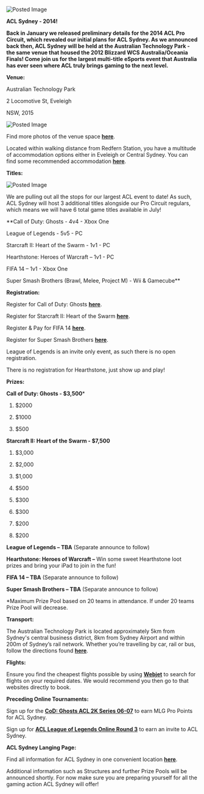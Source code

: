 ![Posted Image](http://i.imgur.com/TtqiQrC.jpg)





**ACL Sydney - 2014!**





**Back in January we released preliminary details for the 2014 ACL Pro Circuit, which revealed our initial plans for ACL Sydney. As we announced back then, ACL Sydney will be held at the Australian Technology Park - the same venue that housed the 2012 Blizzard WCS Australia/Oceania Finals! Come join us for the largest multi-title eSports event that Australia has ever seen where ACL truly brings gaming to the next level.**





**Venue:**

Australian Technology Park


2 Locomotive St, Eveleigh


NSW, 2015






![Posted Image](http://i.imgur.com/yrfAv9U.png?1)




Find more photos of the venue space 
**[here](https://www.facebook.com/media/set/?set=a.10151180833938092.507499.240252393091&type=3)**.





Located within walking distance from Redfern Station, you have a multitude of accommodation options either in Eveleigh or Central Sydney. You can find some recommended accommodation 
**[here](http://www.atp.com.au/Our-Location/Accommodation)**.






**Titles:**


![Posted Image](http://i.imgur.com/gmM0jy2.png?1)

We are pulling out all the stops for our largest ACL event to date! As such, ACL Sydney will host 3 additional titles alongside our Pro Circuit regulars, which means we will have 6 total game titles available in July!






**Call of Duty: Ghosts - 4v4 - Xbox One


League of Legends - 5v5 - PC


Starcraft II: Heart of the Swarm - 1v1 - PC


Hearthstone: Heroes of Warcraft – 1v1 - PC 


FIFA 14 – 1v1 - Xbox One


Super Smash Brothers (Brawl, Melee, Project M) - Wii & Gamecube**






**Registration:**


Register for Call of Duty: Ghosts 
**[here](http://form.jotformpro.com/form/41752290270955?)**.


Register for Starcraft II: Heart of the Swarm 
**[here](http://form.jotformpro.com/form/41249259329966?)**.


Register & Pay for FIFA 14 
**[here](http://form.jotformpro.com/form/41801165888966?)**.


Register for Super Smash Brothers 
**[here](http://form.jotformpro.com/form/41751804437960?)**.





League of Legends is an invite only event, as such there is no open registration. 


There is no registration for Hearthstone, just show up and play!






**Prizes:**



**Call of Duty: Ghosts - $3,500***


1) $2000


2) $1000


3) $500






**Starcraft II: Heart of the Swarm - $7,500**


1) $3,000


2) $2,000


3) $1,000


4) $500


5) $300


6) $300


7) $200


8) $200






**League of Legends – TBA**
 (Separate announce to follow)






**Hearthstone: Heroes of Warcraft –**
 Win some sweet Hearthstone loot prizes and bring your iPad to join in the fun!






**FIFA 14 – TBA**
 (Separate announce to follow)






**Super Smash Brothers – TBA**
 (Separate announce to follow)





*Maximum Prize Pool based on 20 teams in attendance. If under 20 teams Prize Pool will decrease.






**Transport:**

The Australian Technology Park is located approximately 5km from Sydney's central business district, 8km from Sydney Airport and within 200m of Sydney’s rail network. Whether you’re travelling by car, rail or bus, follow the directions found 
**[here](http://www.atp.com.au/Our-Location/How-to-find-us/How-to-find-us)**.






**Flights:** 


Ensure you find the cheapest flights possible by using 
**[Webjet](http://www.webjet.com.au/flights/)** to search for flights on your required dates. We would recommend you then go to that websites directly to book.






**Preceding Online Tournaments:**

Sign up for the 
**[CoD: Ghosts ACL 2K Series 06-07](http://www.aclpro.com.au/_/acl-news/cod-ghosts-acl-2k-series-06-07-r313)** to earn MLG Pro Points for ACL Sydney.


Sign up for 
**[ACL League of Legends Online Round 3](http://www.aclpro.com.au/_/acl-news/acl-league-of-legends-online-round-3-r312)** to earn an invite to ACL Sydney.






**ACL Sydney Langing Page:** 


Find all information for ACL Sydney in one convenient location 
**[here](http://www.aclpro.com.au/2014/events/sydney/acl-sydney)**.






Additional information such as Structures and further Prize Pools will be announced shortly. For now make sure you are preparing yourself for all the gaming action ACL Sydney will offer!